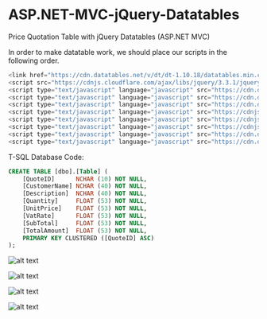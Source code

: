 # ASP.NET-MVC-jQuery-Datatables
Price Quotation Table with jQuery Datatables (ASP.NET MVC)

In order to make datatable work, we should place our scripts in the following order.

```C#
<link href="https://cdn.datatables.net/v/dt/dt-1.10.18/datatables.min.css" rel="stylesheet" />
<script src="https://cdnjs.cloudflare.com/ajax/libs/jquery/3.3.1/jquery.min.js"></script>
<script type="text/javascript" language="javascript" src="https://cdn.datatables.net/1.10.19/js/jquery.dataTables.min.js"></script>
<script type="text/javascript" language="javascript" src="https://cdn.datatables.net/buttons/1.5.4/js/dataTables.buttons.min.js" ></script>
<script type="text/javascript" language="javascript" src="https://cdn.datatables.net/buttons/1.5.4/js/buttons.flash.min.js"></script>
<script type="text/javascript" language="javascript" src="https://cdnjs.cloudflare.com/ajax/libs/jszip/3.1.3/jszip.min.js"></script>
<script type="text/javascript" language="javascript" src="https://cdnjs.cloudflare.com/ajax/libs/pdfmake/0.1.36/pdfmake.min.js"></script>
<script type="text/javascript" language="javascript" src="https://cdnjs.cloudflare.com/ajax/libs/pdfmake/0.1.36/vfs_fonts.js"></script>
<script type="text/javascript" language="javascript" src="https://cdn.datatables.net/buttons/1.5.4/js/buttons.html5.min.js"></script>
<script type="text/javascript" language="javascript" src="https://cdn.datatables.net/buttons/1.5.4/js/buttons.print.min.js"></script>
```

T-SQL Database Code:

```SQL
CREATE TABLE [dbo].[Table] (
    [QuoteID]      NCHAR (10) NOT NULL,
    [CustomerName] NCHAR (40) NOT NULL,
    [Description]  NCHAR (40) NOT NULL,
    [Quantity]     FLOAT (53) NOT NULL,
    [UnitPrice]    FLOAT (53) NOT NULL,
    [VatRate]      FLOAT (53) NOT NULL,
    [SubTotal]     FLOAT (53) NOT NULL,
    [TotalAmount]  FLOAT (53) NOT NULL,
    PRIMARY KEY CLUSTERED ([QuoteID] ASC)
);
```

![alt text](https://i.ibb.co/s68fn03/a1.png)


![alt text](https://i.ibb.co/C63D2z7/a2.png)


![alt text](https://i.ibb.co/ysXCYT3/Przechwytywanie.png)


![alt text](https://i.ibb.co/4dnyWHQ/Przechwytywanie.png)


